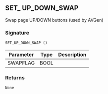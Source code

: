 ## SET\_ UP\_DOWN\_SWAP

Swap page UP/DOWN buttons (used by AVGen)


### Signature

`SET_UP_DOWN_SWAP ()`


| Parameter | Type | Description |
| --------- | ---- | ----------- |
| SWAPFLAG  | BOOL |             |


### Returns

`None`